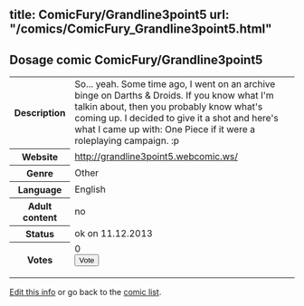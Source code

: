 title: ComicFury/Grandline3point5
url: "/comics/ComicFury_Grandline3point5.html"
---
Dosage comic ComicFury/Grandline3point5
-----------------------------------------

<p id="msg"></p>
<script type="text/javascript">
if (window.location.search === '?edit_info_mail=sent_ok') {
  var elem = document.getElementById("msg");
  elem.innerHTML = 'Edited information sucessfully sent for review, which is usually done daily. Thanks!';
  elem.className = 'ok';
}
</script>
<table class="comicinfo">
<tr>
<th>Description</th><td>So... yeah. Some time ago, I went on an archive binge on Darths &amp; Droids. If you know what I'm talkin about, then you probably know what's coming up. I decided to give it a shot and here's what I came up with: One Piece if it were a roleplaying campaign. :p</td>
</tr>
<tr>
<th>Website</th><td><a href="http://grandline3point5.webcomic.ws/">http://grandline3point5.webcomic.ws/</a></td>
</tr>
<tr>
<th>Genre</th><td>Other</td>
</tr>
<tr>
<th>Language</th><td>English</td>
</tr>
<tr>
<th>Adult content</th><td>no</td>
</tr>
<tr>
<th>Status</th><td>ok on 11.12.2013</td>
</tr>
<tr>
<th>Votes</th><td>0
<form action="http://gaecounter.appspot.com/count/" method="POST">
<input name="name" type="hidden" value="ComicFury_Grandline3point5"/>
<input name="uid" type="hidden" id="voteuid" value=""/>
<input type="submit" value="Vote"/>
</form>
</td>
</tr>
</table>
<script type="text/javascript">
var ua = navigator.userAgent;
document.getElementById("voteuid").value = ua.replace(/[^a-zA-Z0-9\._:]/g , "_");;
</script>

[Edit this info](ComicFury_Grandline3point5_edit.html) or go back to the [comic list](../comic-index.html).
